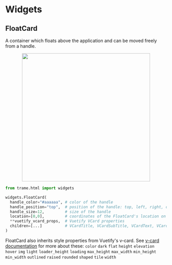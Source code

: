 # Widgets

## FloatCard
A container which floats above the application and can be moved freely from a handle.

<center>
  <img src="./module-widgets-floatcard.gif" width="400px"/>
</center>

```python
from trame.html import widgets

widgets.FloatCard(
  handle_color="#aaaaaa", # color of the handle 
  handle_position="top",  # position of the handle: top, left, right, or bottom
  handle_size=12,         # size of the handle 
  location=[0,0],         # coordinates of the FloatCard's location on the page 
  **vuetify_vcard_props,  # Vuetify VCard properties
  children=[...]          # VCardTitle, VCardSubTitle, VCardText, VCardActions...
)
```

FloatCard also inherits style properties from Vuetify's v-card. See [v-card documentation](https://vuetifyjs.com/en/api/v-card/#props) for more about these: `color` `dark` `flat` `height` `elevation` `hover` `img` `light` `loader_height` `loading` `max_height` `max_width` `min_height` `min_width` `outlined` `raised` `rounded` `shaped` `tile` `width` 

<!--
# GitTree
A component to visualize a git repository.

## Parameters
#### `sources`
#### `actives`
#### `active_background`
#### `delta_x`
#### `delta_y`
#### `font_size`
#### `margin`
#### `multiselect`
#### `offset`
#### `palette`
#### `radius`
#### `root_id`
#### `stroke`
#### `width`
#### `active_circle_stroke_color`
#### `not_visible_circle_fill_color`
#### `text_color`
#### `text_weight`

[ ...example ]

# ListBrowser
A component to browse a list.
## Parameters
    m_widgets: widgets
#### `path_icon`
#### `path_selected_icon`
#### `filter_icon`
#### `filter`
#### `path`
#### `list`

[ ...example ]
-->
